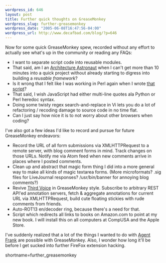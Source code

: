 ```yaml
--- 
wordpress_id: 646
layout: post
title: Further quick thoughts on GreaseMonkey
wordpress_slug: further-greasemonkey
wordpress_date: "2005-06-08T16:47:56-04:00"
wordpress_url: http://www.decafbad.com/blog/?p=646
---
```

Now for some quick GreaseMonkey spew, recorded without any effort to actually see what's up in the community or reading any FAQs:

* I want to separate script code into reusable modules.
* That said, am I an [Architecture Astronaut][astro] when I can't get more than 10 minutes into a quick project without already starting to digress into building a *reusable framework*?
* Is it wrong that I felt like I was working in Perl again when I wrote [that script][script]?
* That said, I wish JavaScript had either multi-line quotes ala Python or Perl heredoc syntax.
* Doing some twisty regex search-and-replace in Vi lets you do a lot of refactoring / recoding damage to source code in no time flat.
* Can I just say how nice it is to not worry about other browsers when coding?

I've also got a few ideas I'd like to record and pursue for future GreaseMonkey endeavors:

* Record the URL of all form submissions via XMLHTTPRequest to a remote server, with blog comment forms in mind.  Track changes on those URLs.  Notify me via Atom feed when new comments arrive in places where I posted comments.
* Clean up and abstract that magic form thing I did into a more general way to make all kinds of magic textarea forms.  (More microformats?  .sig files for LiveJournal responses?  /usr/bin/banner for annoying blog comments?)
* Revive [Third Voice][tvoice] in GreaseMonkey style.  Subscribe to arbitrary REST API'ed annotation servers, fetch & aggregate annotations for current URL via XMLHTTPRequest, build cute floating stickies with rude comments from friends.
* Auto-ROT13 en/decoder ring, because there's a need for that.
* Script which redirects all links to books on Amazon.com to point at my new book.  I will install this on all computers at CompUSA and the Apple Store.

I've suddenly realized that a lot of the things I wanted to do with [Agent Frank][afrank] are possible with GreaseMonkey.  Also, I wonder how long it'll be before I get sucked into further FireFox extension hacking.

[afrank]: http://www.decafbad.com/twiki/bin/view/Main/AgentFrank
[tvoice]: http://wired-vig.wired.com/news/business/0,1367,42803,00.html
[astro]: http://www.joelonsoftware.com/articles/fog0000000018.html
[script]: http://www.decafbad.com/2005/06/magic_hcalendar.user.js
<!--more-->
shortname=further_greasemonkey
